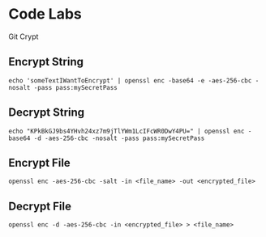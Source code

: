 # Code Labs
Git Crypt

Encrypt String
----------
    echo 'someTextIWantToEncrypt' | openssl enc -base64 -e -aes-256-cbc -nosalt -pass pass:mySecretPass

Decrypt String
----------
    echo "KPkBkGJ9bs4YHvh24xz7m9jTlYWm1LcIFcWR0DwY4PU=" | openssl enc -base64 -d -aes-256-cbc -nosalt -pass pass:mySecretPass

Encrypt File
----------
    openssl enc -aes-256-cbc -salt -in <file_name> -out <encrypted_file>

Decrypt File
----------
    openssl enc -d -aes-256-cbc -in <encrypted_file> > <file_name>
